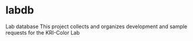 # labdb
Lab database
This project collects and organizes development and sample requests for the KRI-Color Lab
